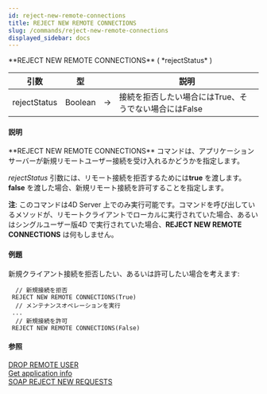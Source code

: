 ```yaml
---
id: reject-new-remote-connections
title: REJECT NEW REMOTE CONNECTIONS
slug: /commands/reject-new-remote-connections
displayed_sidebar: docs
---
```


<!--REF #_command_.REJECT NEW REMOTE CONNECTIONS.Syntax-->**REJECT NEW REMOTE CONNECTIONS** ( *rejectStatus* )<!-- END REF-->
<!--REF #_command_.REJECT NEW REMOTE CONNECTIONS.Params-->
| 引数 | 型 |  | 説明 |
| --- | --- | --- | --- |
| rejectStatus | Boolean | &rarr; | 接続を拒否したい場合にはTrue、そうでない場合にはFalse |

<!-- END REF-->

#### 説明 

<!--REF #_command_.REJECT NEW REMOTE CONNECTIONS.Summary-->**REJECT NEW REMOTE CONNECTIONS** コマンドは、アプリケーションサーバーが新規リモートユーザー接続を受け入れるかどうかを指定します。<!-- END REF-->

*rejectStatus* 引数には、リモート接続を拒否するためには**true** を渡します。**false** を渡した場合、新規リモート接続を許可することを指定します。

**注**: このコマンドは4D Server 上でのみ実行可能です。コマンドを呼び出しているメソッドが、リモートクライアントでローカルに実行されていた場合、あるいはシングルユーザー版4D で実行されていた場合、**REJECT NEW REMOTE CONNECTIONS** は何もしません。

#### 例題 

新規クライアント接続を拒否したい、あるいは許可したい場合を考えます:

```4d
  // 新規接続を拒否
 REJECT NEW REMOTE CONNECTIONS(True)
  // メンテナンスオペレーションを実行
 ...
  // 新規接続を許可
 REJECT NEW REMOTE CONNECTIONS(False)
```

#### 参照 

[DROP REMOTE USER](drop-remote-user.md)  
[Get application info](get-application-info.md)  
[SOAP REJECT NEW REQUESTS](soap-reject-new-requests.md)  